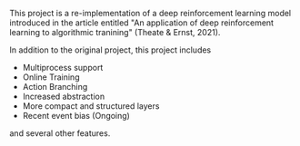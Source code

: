 This project is a re-implementation of a deep reinforcement learning model introduced in the article entitled "An application of deep reinforcement learning to algorithmic tranining" (Theate & Ernst, 2021).

In addition to the original project, this project includes

- Multiprocess support
- Online Training
- Action Branching
- Increased abstraction 
- More compact and structured layers
- Recent event bias (Ongoing) 

and several other features. 
